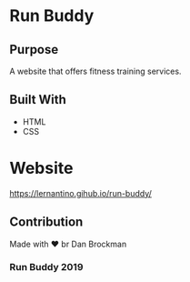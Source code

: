 # Run Buddy

## Purpose
A website that offers fitness training services.

## Built With
* HTML
* CSS

# Website
https://lernantino.gihub.io/run-buddy/

## Contribution
Made with ❤️ br Dan Brockman

### Run Buddy 2019